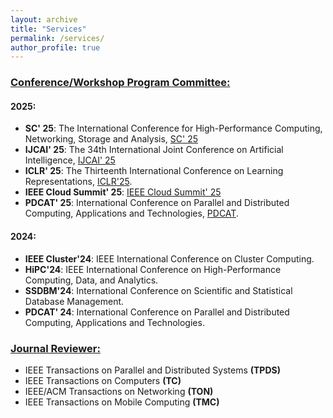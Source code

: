 ```yaml
---
layout: archive
title: "Services"
permalink: /services/
author_profile: true
---
```


### <u>Conference/Workshop Program Committee:</u>

#### 2025:
- **SC' 25**: The International Conference for High-Performance Computing, Networking, Storage and Analysis, [SC' 25](https://sc25.supercomputing.org/)
- **IJCAI' 25**: The 34th International Joint Conference on Artificial Intelligence, [IJCAI' 25](https://2025.ijcai.org/)
- **ICLR' 25**: The Thirteenth International Conference on Learning Representations, [ICLR'25](https://iclr.cc/).
- **IEEE Cloud Summit' 25**: [IEEE Cloud Summit' 25](https://www.ieeecloudsummit.org/) 
- **PDCAT' 25**: International Conference on Parallel and Distributed Computing, Applications and Technologies, [PDCAT](https://www.pd-cat.org/).
#### 2024:
- **IEEE Cluster'24**: IEEE International Conference on Cluster Computing. 
- **HiPC'24**: IEEE International Conference on High-Performance Computing, Data, and Analytics. 
- **SSDBM'24**: International Conference on Scientific and Statistical Database Management.
- **PDCAT' 24**: International Conference on Parallel and Distributed Computing, Applications and Technologies.

### <u>Journal Reviewer:</u>

- IEEE Transactions on Parallel and Distributed Systems **(TPDS)**
- IEEE Transactions on Computers **(TC)**
- IEEE/ACM Transactions on Networking **(TON)**
- IEEE Transactions on Mobile Computing **(TMC)**
<!-- IEEE Transactions on Consumer Electronics -->
